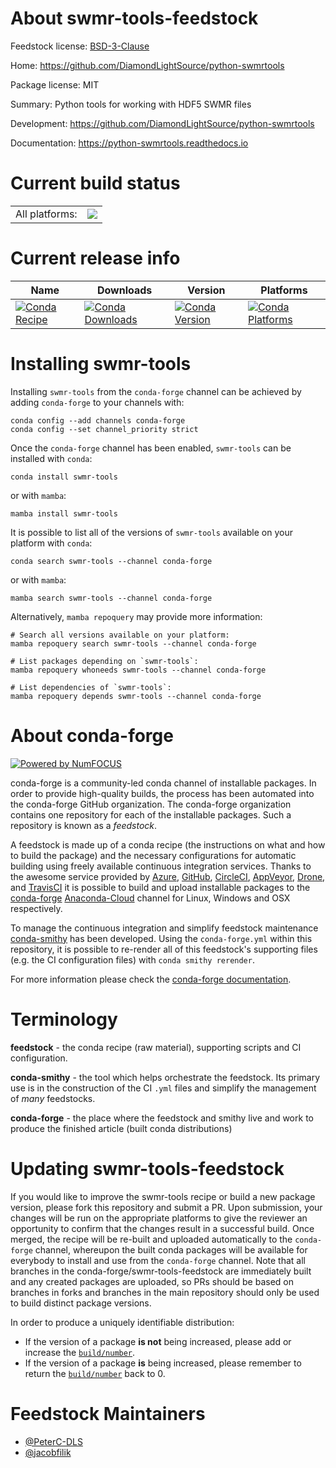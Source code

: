 About swmr-tools-feedstock
==========================

Feedstock license: [BSD-3-Clause](https://github.com/conda-forge/swmr-tools-feedstock/blob/main/LICENSE.txt)

Home: https://github.com/DiamondLightSource/python-swmrtools

Package license: MIT

Summary: Python tools for working with HDF5 SWMR files

Development: https://github.com/DiamondLightSource/python-swmrtools

Documentation: https://python-swmrtools.readthedocs.io

Current build status
====================


<table><tr><td>All platforms:</td>
    <td>
      <a href="https://dev.azure.com/conda-forge/feedstock-builds/_build/latest?definitionId=13034&branchName=main">
        <img src="https://dev.azure.com/conda-forge/feedstock-builds/_apis/build/status/swmr-tools-feedstock?branchName=main">
      </a>
    </td>
  </tr>
</table>

Current release info
====================

| Name | Downloads | Version | Platforms |
| --- | --- | --- | --- |
| [![Conda Recipe](https://img.shields.io/badge/recipe-swmr--tools-green.svg)](https://anaconda.org/conda-forge/swmr-tools) | [![Conda Downloads](https://img.shields.io/conda/dn/conda-forge/swmr-tools.svg)](https://anaconda.org/conda-forge/swmr-tools) | [![Conda Version](https://img.shields.io/conda/vn/conda-forge/swmr-tools.svg)](https://anaconda.org/conda-forge/swmr-tools) | [![Conda Platforms](https://img.shields.io/conda/pn/conda-forge/swmr-tools.svg)](https://anaconda.org/conda-forge/swmr-tools) |

Installing swmr-tools
=====================

Installing `swmr-tools` from the `conda-forge` channel can be achieved by adding `conda-forge` to your channels with:

```
conda config --add channels conda-forge
conda config --set channel_priority strict
```

Once the `conda-forge` channel has been enabled, `swmr-tools` can be installed with `conda`:

```
conda install swmr-tools
```

or with `mamba`:

```
mamba install swmr-tools
```

It is possible to list all of the versions of `swmr-tools` available on your platform with `conda`:

```
conda search swmr-tools --channel conda-forge
```

or with `mamba`:

```
mamba search swmr-tools --channel conda-forge
```

Alternatively, `mamba repoquery` may provide more information:

```
# Search all versions available on your platform:
mamba repoquery search swmr-tools --channel conda-forge

# List packages depending on `swmr-tools`:
mamba repoquery whoneeds swmr-tools --channel conda-forge

# List dependencies of `swmr-tools`:
mamba repoquery depends swmr-tools --channel conda-forge
```


About conda-forge
=================

[![Powered by
NumFOCUS](https://img.shields.io/badge/powered%20by-NumFOCUS-orange.svg?style=flat&colorA=E1523D&colorB=007D8A)](https://numfocus.org)

conda-forge is a community-led conda channel of installable packages.
In order to provide high-quality builds, the process has been automated into the
conda-forge GitHub organization. The conda-forge organization contains one repository
for each of the installable packages. Such a repository is known as a *feedstock*.

A feedstock is made up of a conda recipe (the instructions on what and how to build
the package) and the necessary configurations for automatic building using freely
available continuous integration services. Thanks to the awesome service provided by
[Azure](https://azure.microsoft.com/en-us/services/devops/), [GitHub](https://github.com/),
[CircleCI](https://circleci.com/), [AppVeyor](https://www.appveyor.com/),
[Drone](https://cloud.drone.io/welcome), and [TravisCI](https://travis-ci.com/)
it is possible to build and upload installable packages to the
[conda-forge](https://anaconda.org/conda-forge) [Anaconda-Cloud](https://anaconda.org/)
channel for Linux, Windows and OSX respectively.

To manage the continuous integration and simplify feedstock maintenance
[conda-smithy](https://github.com/conda-forge/conda-smithy) has been developed.
Using the ``conda-forge.yml`` within this repository, it is possible to re-render all of
this feedstock's supporting files (e.g. the CI configuration files) with ``conda smithy rerender``.

For more information please check the [conda-forge documentation](https://conda-forge.org/docs/).

Terminology
===========

**feedstock** - the conda recipe (raw material), supporting scripts and CI configuration.

**conda-smithy** - the tool which helps orchestrate the feedstock.
                   Its primary use is in the construction of the CI ``.yml`` files
                   and simplify the management of *many* feedstocks.

**conda-forge** - the place where the feedstock and smithy live and work to
                  produce the finished article (built conda distributions)


Updating swmr-tools-feedstock
=============================

If you would like to improve the swmr-tools recipe or build a new
package version, please fork this repository and submit a PR. Upon submission,
your changes will be run on the appropriate platforms to give the reviewer an
opportunity to confirm that the changes result in a successful build. Once
merged, the recipe will be re-built and uploaded automatically to the
`conda-forge` channel, whereupon the built conda packages will be available for
everybody to install and use from the `conda-forge` channel.
Note that all branches in the conda-forge/swmr-tools-feedstock are
immediately built and any created packages are uploaded, so PRs should be based
on branches in forks and branches in the main repository should only be used to
build distinct package versions.

In order to produce a uniquely identifiable distribution:
 * If the version of a package **is not** being increased, please add or increase
   the [``build/number``](https://docs.conda.io/projects/conda-build/en/latest/resources/define-metadata.html#build-number-and-string).
 * If the version of a package **is** being increased, please remember to return
   the [``build/number``](https://docs.conda.io/projects/conda-build/en/latest/resources/define-metadata.html#build-number-and-string)
   back to 0.

Feedstock Maintainers
=====================

* [@PeterC-DLS](https://github.com/PeterC-DLS/)
* [@jacobfilik](https://github.com/jacobfilik/)

